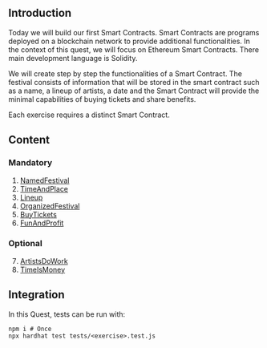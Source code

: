 ## Introduction

Today we will build our first Smart Contracts. Smart Contracts are programs deployed on a blockchain network to provide additional functionalities. In the context of this quest, we will focus on Ethereum Smart Contracts. There main development language is Solidity.

We will create step by step the functionalities of a Smart Contract. The festival consists of information that will be stored in the smart contract such as a name, a lineup of artists, a date and the Smart Contract will provide the minimal capabilities of buying tickets and share benefits.

Each exercise requires a distinct Smart Contract.

## Content

### Mandatory

1. [NamedFestival](NamedFestival.md)
2. [TimeAndPlace](TimeAndPlace.md)
3. [Lineup](Lineup.md)
4. [OrganizedFestival](OrganizedFestival.md)
5. [BuyTickets](BuyTickets.md)
6. [FunAndProfit](FunAndProfit.md)

### Optional

7. [ArtistsDoWork](ArtistsDoWork.md)
8. [TimeIsMoney](TimeIsMoney.md)

## Integration

In this Quest, tests can be run with:

```
npm i # Once
npx hardhat test tests/<exercise>.test.js
```
